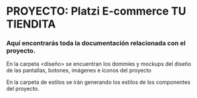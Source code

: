 # PROYECTO: Platzi E-commerce TU TIENDITA

### Aquí encontrarás toda la documentación relacionada con el proyecto.

En la carpeta <diseño> se encuentran los dommies y mockups del diseño de las pantallas, botones, imágenes e íconos del proyecto

En la carpeta de estilos se irán generando los estilos de los componentes del proyecto.



